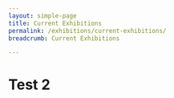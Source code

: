 ```yaml
---
layout: simple-page
title: Current Exhibitions
permalink: /exhibitions/current-exhibitions/
breadcrumb: Current Exhibitions

---
```


# Test 2